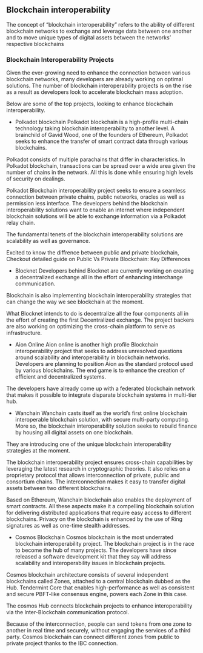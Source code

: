 ## Blockchain interoperability
The concept of “blockchain interoperability” refers to the ability of different blockchain networks to exchange and leverage data between one another and to move unique types of digital assets between the networks’ respective blockchains

### Blockchain Interoperability Projects
Given the ever-growing need to enhance the connection between various blockchain networks, many developers are already working on optimal solutions. The number of blockchain interoperability projects is on the rise as a result as developers look to accelerate blockchain mass adoption.

Below are some of the top projects, looking to enhance blockchain interoperability.

- Polkadot blockchain
Polkadot blockchain is a high-profile multi-chain technology taking blockchain interoperability to another level. A brainchild of Gavid Wood, one of the founders of Ethereum, Polkadot seeks to enhance the transfer of smart contract data through various blockchains.

Polkadot consists of multiple parachains that differ in characteristics. In Polkadot blockchain, transactions can be spread over a wide area given the number of chains in the network. All this is done while ensuring high levels of security on dealings.

Polkadot Blockchain interoperability project seeks to ensure a seamless connection between private chains, public networks, oracles as well as permission less interface. The developers behind the blockchain interoperability solutions want to enable an internet where independent blockchain solutions will be able to exchange information via a Polkadot relay chain.

The fundamental tenets of the blockchain interoperability solutions are scalability as well as governance.

Excited to know the diffrence between public and private blockchain, Checkout detailed guide on Public Vs Private Blockchain: Key Differences

- Blocknet
Developers behind Blocknet are currently working on creating a decentralized exchange all in the effort of enhancing interchange communication.

Blockchain is also implementing blockchain interoperability strategies that can change the way we see blockchain at the moment.

What Blocknet intends to do is decentralize all the four components all in the effort of creating the first Decentralized exchange. The project backers are also working on optimizing the cross-chain platform to serve as infrastructure.

- Aion Online
Aion online is another high profile Blockchain interoperability project that seeks to address unresolved questions around scalability and interoperability in blockchain networks. Developers are planning to position Aion as the standard protocol used by various blockchains. The end game is to enhance the creation of efficient and decentralized systems.

The developers have already come up with a federated blockchain network that makes it possible to integrate disparate blockchain systems in multi-tier hub.

- Wanchain
Wanchain casts itself as the world’s first online blockchain interoperable blockchain solution, with secure multi-party computing. More so, the blockchain interoperability solution seeks to rebuild finance by housing all digital assets on one blockchain.

They are introducing one of the unique blockchain interoperability strategies at the moment.

The blockchain interoperability project ensures cross-chain capabilities by leveraging the latest research in cryptographic theories. It also relies on a proprietary protocol that allows interconnection of private, public and consortium chains. The interconnection makes it easy to transfer digital assets between two different blockchains.

Based on Ethereum, Wanchain blockchain also enables the deployment of smart contracts. All these aspects make it a compelling blockchain solution for delivering distributed applications that require easy access to different blockchains. Privacy on the blockchain is enhanced by the use of Ring signatures as well as one-time stealth addresses.

- Cosmos Blockchain
Cosmos blockchain is the most underrated blockchain interoperability project. The blockchain project is in the race to become the hub of many projects. The developers have since released a software development kit that they say will address scalability and interoperability issues in blockchain projects.

Cosmos blockchain architecture consists of several independent blockchains called Zones, attached to a central blockchain dubbed as the Hub. Tendermint Core that enables high-performance as well as consistent and secure PBFT-like consensus engine, powers each Zone in this case.

The cosmos Hub connects blockchain projects to enhance interoperability via the Inter-Blockchain communication protocol.

Because of the interconnection, people can send tokens from one zone to another in real time and securely, without engaging the services of a third party. Cosmos blockchain can connect different zones from public to private project thanks to the IBC connection.
